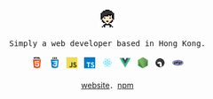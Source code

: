 <p align="center">
  <img src="https://raw.githubusercontent.com/icelam/icelam/master/images/logo.png" width="32px">
  <br><br>
  <samp>
    Simply a web developer based in Hong Kong.
  </samp>
  <br/><br/>
  <a href="https://github.com/icelam?tab=repositories&q=&type=source&language=html"><img height="20" src="https://raw.githubusercontent.com/icelam/icelam/master/images/html.png" alt="HTML"></a>
  &nbsp;
  <a href="https://github.com/icelam?tab=repositories&q=&type=source&language=css"><img height="20" src="https://raw.githubusercontent.com/icelam/icelam/master/images/css.png" alt="CSS"></a>
  &nbsp;
  <a href="https://github.com/icelam?tab=repositories&q=&type=source&language=javascript"><img height="20" src="https://raw.githubusercontent.com/icelam/icelam/master/images/javascript.png" alt="JavaScript"></a>
  &nbsp;
  <a href="https://github.com/icelam?tab=repositories&q=&type=source&language=typescript"><img height="20" src="https://raw.githubusercontent.com/icelam/icelam/master/images/typescript.png" alt="TypeScript"></a>
  &nbsp;
  <a href="https://github.com/icelam?tab=repositories&q=reactjs&type=&language="><img height="20" src="https://raw.githubusercontent.com/icelam/icelam/master/images/react.png" alt="ReactJS"></a>
  &nbsp;
  <a href="https://github.com/icelam?tab=repositories&q=vuejs&type=source&language="><img height="20" src="https://raw.githubusercontent.com/icelam/icelam/master/images/vue.png" alt="Vue.js"></a>
  &nbsp;
  <a href="https://github.com/icelam?tab=repositories&q=nodejs&type=&language="><img height="20" src="https://raw.githubusercontent.com/icelam/icelam/master/images/nodejs.png" alt="Node.js"></a>
  &nbsp;
  <a href="https://github.com/icelam?tab=repositories&q=deno&type=&language="><img height="20" src="https://raw.githubusercontent.com/icelam/icelam/master/images/deno.png" alt="Deno"></a>
  &nbsp;
  <a href="https://github.com/icelam?tab=repositories&q=&type=source&language=php"><img height="20" src="https://raw.githubusercontent.com/icelam/icelam/master/images/php.png" alt="PHP"></a>
  <br/><br/>
  <a href="https://icelam.github.io/">website</a>．<a href="https://www.npmjs.com/~icelam">npm</a>
</p>